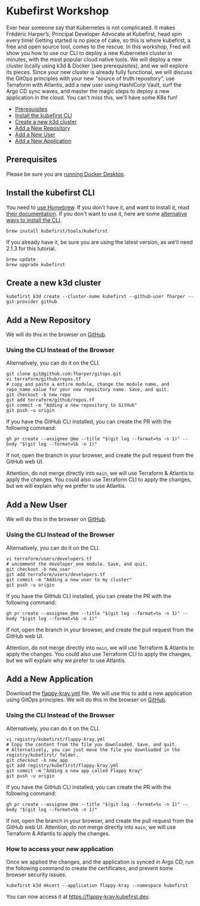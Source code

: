 # Kubefirst Workshop

Ever hear someone say that Kubernetes is not complicated. It makes Frédéric Harper’s, Principal Developer Advocate at Kubefirst, head spin every time! Getting started is no piece of cake, so this is where kubefirst, a free and open source tool, comes to the rescue. In this workshop, Fred will show you how to use our CLI to deploy a new Kubernetes cluster in minutes, with the most popular cloud native tools. We will deploy a new cluster locally using k3d & Docker (see prerequisites), and we will explore its pieces. Since your new cluster is already fully functional, we will discuss the GitOps principles with your new "source of truth repository”, use Terraform with Atlantis, add a new user using HashiCorp Vault, surf the Argo CD sync waves, and master the magic steps to deploy a new application in the cloud. You can't miss this, we'll have some K8s fun!

- [Prerequisites](#prerequisites)
- [Install the kubefirst CLI](#install-the-kubefirst-cli)
- [Create a new k3d cluster](#create-a-new-k3d-cluster)
- [Add a New Repository](#add-a-new-repository)
- [Add a New User](#add-a-new-user)
- [Add a New Application](#add-a-new-application)

## Prerequisites

Please be sure you are [running Docker Desktop](https://docs.docker.com/desktop/install/mac-install/).

## Install the kubefirst CLI

You need to [use Homebrew](https://docs.kubefirst.io/2.0/kubefirst/overview#install-the-kubefirst-cli). If you don't have it, and want to install it, read [their documentation](https://brew.sh). If you don't want to use it, here are some [alternative ways to install the CLI](https://github.com/kubefirst/kubefirst/blob/main/build/README.md).

```shell
brew install kubefirst/tools/kubefirst
```

If you already have it, be sure you are using the latest version, as we'll need 2.1.3 for this tutorial.

```shell
brew update
brew upgrade kubefirst
```

## Create a new k3d cluster

```shell
kubefirst k3d create --cluster-name kubefirst --github-user fharper --git-provider github
```

## Add a New Repository

We will do this in the browser on [GitHub](https://github.com).

### Using the CLI Instead of the Browser

Alternatively, you can do it on the CLI.

```shell
git clone git@github.com:fharper/gitops.git
vi terraform/github/repos.tf
# copy and paste a entire module, change the module name, and repo_name value for your new repository name. Save, and quit.
git checkout -b new_repo
git add terraform/github/repos.tf
git commit -m "Adding a new repository to GitHub"
git push -u origin
```

If you have the GitHub CLI installed, you can create the PR with the following command:

```shell
gh pr create --assignee @me --title "$(git log --format=%s -n 1)" --body "$(git log --format=%b -n 1)"
```

If not, open the branch in your browser, and create the pull request from the GitHub web UI.

Attention, do not merge directly into `main`, we will use Terraform & Atlantis to apply the changes. You could also use Terraform CLI to apply the changes, but we will explain why we prefer to use Atlantis.

## Add a New User

We will do this in the browser on [GitHub](https://github.com).

### Using the CLI Instead of the Browser

Alternatively, you can do it on the CLI.

```shell
vi terraform/users/developers.tf
# uncomment the developer_one module. Save, and quit.
git checkout -b new_user
git add terraform/users/developers.tf
git commit -m "Adding a new user to my cluster"
git push -u origin
```

If you have the GitHub CLI installed, you can create the PR with the following command:

```shell
gh pr create --assignee @me --title "$(git log --format=%s -n 1)" --body "$(git log --format=%b -n 1)"
```

If not, open the branch in your browser, and create the pull request from the GitHub web UI.

Attention, do not merge directly into `main`, we will use Terraform & Atlantis to apply the changes. You could also use Terraform CLI to apply the changes, but we will explain why we prefer to use Atlantis.

## Add a New Application

Download the [flappy-kray.yml](flappy-kray.yml) file. We will use this to add a new application using GitOps principles. We will do this in the browser on [GitHub](https://github.com).

### Using the CLI Instead of the Browser

Alternatively, you can do it on the CLI.

```shell
vi registry/kubefirst/flappy-kray.yml
# Copy the content from the file you downloaded. Save, and quit.
# Alternatively, you can just move the file you downloaded in the registry/kubefirst/ folder.
git checkout -b new_app
git add registry/kubefirst/flappy-kray.yml
git commit -m "Adding a new app called Flappy Kray"
git push -u origin
```

If you have the GitHub CLI installed, you can create the PR with the following command:

```shell
gh pr create --assignee @me --title "$(git log --format=%s -n 1)" --body "$(git log --format=%b -n 1)"
```

If not, open the branch in your browser, and create the pull request from the GitHub web UI. Attention, do not merge directly into `main`, we will use Terraform & Atlantis to apply the changes.

### How to access your new application

Once we applied the changes, and the application is synced in Argo CD, run the following command to create the certificates, and prevent some browser security issues.

```shell
kubefirst k3d mkcert --application flappy-kray --namespace kubefirst
```

You can now access it at <https://flappy-kray.kubefirst.dev>.
